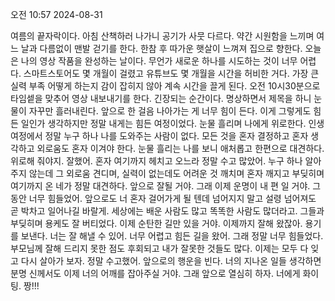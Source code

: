 오전 10:57 2024-08-31

여름의 끝자락이다. 아침 산책하러 나가니 공기가 사뭇 다르다.
약간 시원함을 느끼며 여느 날과 다름없이 맨발 걷기를 한다.
한참 후 따가운 햇살이 느껴져 집으로 향한다.
오늘은 나의 영상 작품을 완성하는 날이다. 
무언가 새로운 하나를 시도하는 것이 너무 어렵다.
스마트스토어도 몇 개월이 걸렸고 유튜브도 몇 개월을 시간을 허비한 거다.
가장 큰 실력 부족 어떻게 하는지 감이 잡히지 않아 계속 시간을 끌게 된다.
오전 10시30분으로 타임셑을 맞추어 영상 내보내기를 한다. 긴장되는 순간이다.
명상하면서 제목을 하니 눈물이 자꾸만 흘러내린다.
앞으로 한 걸음 나아가는 게 너무 힘이 든다. 이게 그렇게도 힘든 일인가 생각하지만
정말 내게는 힘든 여정이었다.
눈물 흘리며 나에게 위로한다. 인생 여정에서 정말 누구 하나 나를 도와주는 사람이
없다. 모든 것을 혼자 결정하고 혼자 생각하고 외로움도 혼자 이겨야 한다.
눈물 흘리는 나를 보니 애처롭고 한편으로 대견하다. 위로해 줘야지. 잘했어.
혼자 여기까지 헤치고 오느라 정말 수고 많았어. 누구 하나 알아주지 않는데
그 외로움 견디며, 실력이 없는데도 어려운 것 깨치며 혼자 깨지고 부딪히며
여기까지 온 네가 정말 대견하다. 앞으로 잘될 거야. 그래 이제 운명이 내 편
일 거야. 그동안 너무 힘들었어.
앞으로도 너 혼자 걸어가게 될 텐데 넘어지지 말고 설령 넘어져도 곧 박차고 일어나길
바랄게. 세상에는 배운 사람도 많고 똑똑한 사람도 많더라고. 그들과 부딪히며 용케도
잘 버티었다. 이제 순탄한 길만 있을 거야. 이제까지 잘해 왔잖아. 용기를 보낸다.
너는 잘 해낼 수 있어. 너무 어렵고 힘든 길을 왔어. 그래 정말 너무 힘들었다. 
부모님께 잘해 드리지 못한 점도 후회되고 내가 잘못한 것들도 많다.
이제는 모두 다 잊고 다시 살아가 보자. 정말 수고했어. 앞으로의 행운을 빈다.
너의 지나온 일들 생각하면 분명 신께서도 이제 너의 어깨를 잡아주실 거야.
그래 앞으로 열심히 하자. 너에게 화이팅. 짱!!!
